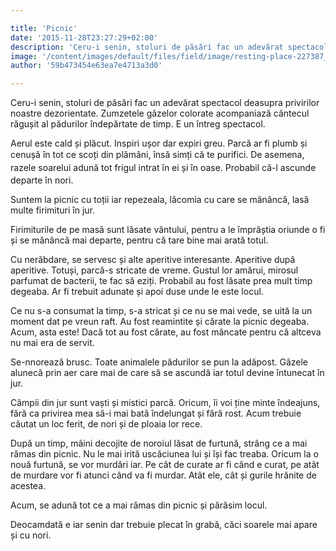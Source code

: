 ```yaml
---

title: 'Picnic'
date: '2015-11-28T23:27:29+02:00'
description: 'Ceru-i senin, stoluri de păsări fac un adevărat spectacol deasupra privirilornoastre dezorientate. Zumzetele gâzelor colorate acompaniază cântecul răgușit alpădurilor îndepărtate de timp. E un întreg '
image: '/content/images/default/files/field/image/resting-place-227387_960_720.jpg'
author: '59b473454e63ea7e4713a3d0'

---
```

<div class="kg-card-markdown"><p>Ceru-i senin, stoluri de păsări fac un adevărat spectacol deasupra privirilor noastre dezorientate. Zumzetele gâzelor colorate acompaniază cântecul răgușit al pădurilor îndepărtate de timp. E un întreg spectacol.</p>
<p>Aerul este cald și plăcut. Inspiri ușor dar expiri greu. Parcă ar fi plumb și cenușă în tot ce scoți din plămâni, însă simți că te purifici. D<span style="line-height: 20.8px;">e </span>asemena<span style="line-height: 20.8px;">, </span><span style="line-height: 20.8px;">r</span>azele soarelui adună tot frigul intrat în ei și în oase. Probabil că-l ascunde departe în nori.</p>
<p>Suntem la picnic cu toții iar repezeala, lăcomia cu care se mănâncă, lasă multe firimituri în jur.</p>
<p>Firimiturile de pe masă sunt lăsate vântului, pentru a le împrăștia oriunde o fi și se mănâncă mai departe, pentru că tare bine mai arată totul.</p>
<p>Cu nerăbdare, se servesc și alte aperitive interesante. Aperitive după aperitive. Totuși, parcă-s stricate de vreme. Gustul lor amărui, mirosul parfumat de bacterii, te fac să eziți. Probabil au fost lăsate prea mult timp degeaba. Ar fi trebuit adunate și apoi duse unde le este locul.</p>
<p>Ce nu s-a consumat la timp, s-a stricat și ce nu se mai vede, se uită la un moment dat pe vreun raft. Au fost reamintite și cărate la picnic degeaba. Acum, asta este! Dacă tot au fost cărate, au fost mâncate pentru că altceva nu mai era de servit.</p>
<p>Se-nnorează brusc. Toate animalele pădurilor se pun la adăpost. Gâzele alunecă prin aer care mai de care să se ascundă iar totul devine întunecat în jur.</p>
<p>Câmpii din jur sunt vaști și mistici parcă. Oricum, îi voi ține minte îndeajuns, fără ca privirea mea să-i mai bată îndelungat și fără rost. Acum trebuie căutat un loc ferit, de nori și de ploaia lor rece.</p>
<p>După un timp, mâini decojite de noroiul lăsat de furtună, strâng ce a mai rămas din picnic. Nu le mai irită uscăciunea lui și își fac treaba. Oricum la o nouă furtună, se vor murdări iar. Pe cât de curate ar fi când e curat, pe atât de murdare vor fi atunci când va fi murdar.  Atât ele, cât și gurile hrănite de acestea.</p>
<p>Acum, se adună tot ce a mai rămas din picnic și părăsim locul.</p>
<p>Deocamdată e iar senin dar trebuie plecat în grabă, căci soarele mai apare și cu nori.</p>
<p> </p>
</div>
